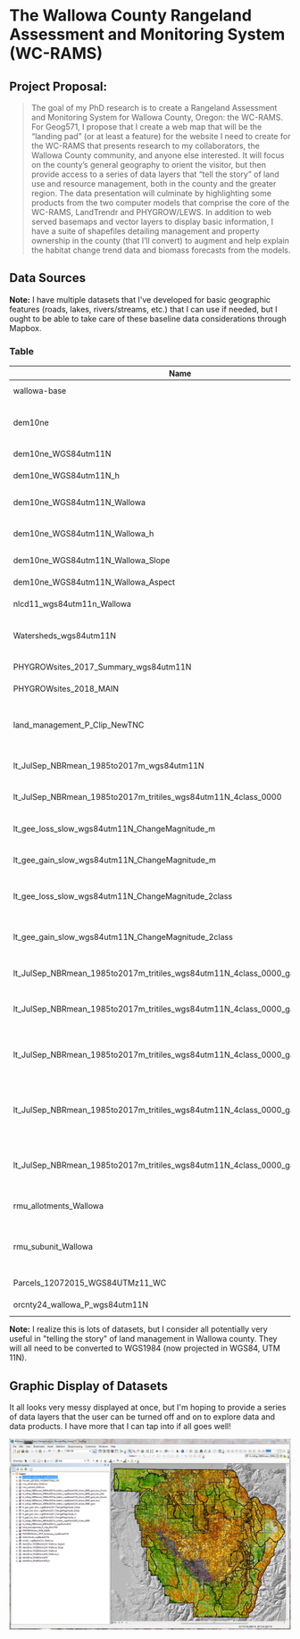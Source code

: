 # The Wallowa County Rangeland Assessment and Monitoring System (WC-RAMS)
## Project Proposal:

> The goal of my PhD research is to create a Rangeland Assessment and Monitoring System for Wallowa County, Oregon: the WC-RAMS.  For Geog571, I propose that I create a web map that will be the “landing pad” (or at least a feature) for the website I need to create for the WC-RAMS that presents research to my collaborators, the Wallowa County community, and anyone else interested.  It will focus on the county’s general geography to orient the visitor, but then provide access to a series of data layers that “tell the story” of land use and resource management, both in the county and the greater region.  The data presentation will culminate by highlighting some products from the two computer models that comprise the core of the WC-RAMS, LandTrendr and PHYGROW/LEWS.  In addition to web served basemaps and vector layers to display basic information, I have a suite of shapefiles detailing management and property ownership in the county (that I’ll convert) to augment and help explain the habitat change trend data and biomass forecasts from the models.

## Data Sources
**Note:** I have multiple datasets that I've developed for basic geographic features (roads, lakes, rivers/streams, etc.) that I can use if needed, but I ought to be able to take care of these baseline data considerations through Mapbox.
### Table
Name|Description|Url Link|Notes
----|-----------|--------|-----
wallowa-base|Mapbox Basemap|TBD|Lab 4 Product
dem10ne|National Elevation Dataset (NED): DEM|https://www.oregon.gov/geo/pages/sdlibrary.aspx| Original Dataset
dem10ne_WGS84utm11N|NED: DEM product|NA|Reprojected
dem10ne_WGS84utm11N_h|NED: DEM product|N/A|Hillshade
dem10ne_WGS84utm11N_Wallowa|NED:DEM product|N/A|Reprojected, Wallowa Subset
dem10ne_WGS84utm11N_Wallowa_h|NED: DEM product|N/A|Hillshade, Wallowa Subset
dem10ne_WGS84utm11N_Wallowa_Slope|NED: DEM product|N/A|9 Slope Classes
dem10ne_WGS84utm11N_Wallowa_Aspect|NED: DEM product|N/A|10 Aspect Classes
nlcd11_wgs84utm11n_Wallowa|NLCD Data|https://catalog.data.gov/dataset/usgs-national-land-cover-dataset-nlcd-downloadable-data-collection| Wallowa Subset
Watersheds_wgs84utm11N|Josepsh Cr. and Imbnaha R. Watersheds|N/A|KRH dataset
PHYGROWsites_2017_Summary_wgs84utm11N|2017 Field Survey|N/A|KRH dataset
PHYGROWsites_2018_MAIN|2018 Field Survey|N/A|KRH dataset
land_management_P_Clip_NewTNC|Fed Govt Land Ownership|<http://www.gis.state.or.us/data/shapefile/k100/land_management.zip>|Wallowa Subset, Edited with New information
lt_JulSep_NBRmean_1985to2017m_wgs84utm11N|Earth Engine Product|N/A|Normalized Burn Ratio
lt_JulSep_NBRmean_1985to2017m_tritiles_wgs84utm11N_4class_0000|Earth Engine Product|N/A|NBR Habitat Classes
lt_gee_loss_slow_wgs84utm11N_ChangeMagnitude_m|Earth Engine Product|N/A|LT long term NBR loss > 4yr
lt_gee_gain_slow_wgs84utm11N_ChangeMagnitude_m|Earth Engine Product|N/A|LT long term NBR gain > 4yr
lt_gee_loss_slow_wgs84utm11N_ChangeMagnitude_2class|Earth Engine Product|N/A|LT long term NBR loss > 4yr, Classified
lt_gee_gain_slow_wgs84utm11N_ChangeMagnitude_2class|Earth Engine Product|N/A|LT long term NBR gain > 4yr, Classified
lt_JulSep_NBRmean_1985to2017m_tritiles_wgs84utm11N_4class_0000_gain|Earth Engine Product|N/A|Raster Math product, gain by habitat
lt_JulSep_NBRmean_1985to2017m_tritiles_wgs84utm11N_4class_0000_gain_loss|Earth Engine Product|N/A|Raster Math product, gain/loss by habitat
lt_JulSep_NBRmean_1985to2017m_tritiles_wgs84utm11N_4class_0000_gain_loss_Forest|Earth Engine Product|N/A|Raster Math product, gain/loss in Forest Habitats
lt_JulSep_NBRmean_1985to2017m_tritiles_wgs84utm11N_4class_0000_gain_loss_Mix|Earth Engine Product|N/A|Raster Math product, gain/loss in Forest/Prairie Transition Habitats
lt_JulSep_NBRmean_1985to2017m_tritiles_wgs84utm11N_4class_0000_gain_loss_Prairie|Earth Engine Product|N/A|Raster Math product, gain/loss in Prairie Habitats
rmu_allotments_Wallowa|USFS Grazing Alltoments|https://data.fs.usda.gov/geodata/ |Wallowa Subset
rmu_subunit_Wallowa|USFS Grazing Alltoments, Patures and Exclosures|https://data.fs.usda.gov/geodata/ |Wallowa Subset
Parcels_12072015_WGS84UTMz11_WC|Tax Lot Data|https://www.oregon.gov/geo/pages/sdlibrary.aspx| Wallowa Subset
orcnty24_wallowa_P_wgs84utm11N|County Boundaries|https://www.arcgis.com/home/item.html?id=170b74b3e15d49f59aa56ae51939542b| Wallowa Subset

**Note:** I realize this is lots of datasets, but I consider all potentially very useful in "telling the story" of land management in Wallowa county. They will all need to be converted to WGS1984 (now projected in WGS84, UTM 11N).

## Graphic Display of Datasets
It all looks very messy displayed at once, but I'm hoping to provide a series of data layers that the user can be turned off and on to explore data and data products.  I have more that I can tap into if all goes well!

![](assets/wallowa-data.PNG)
